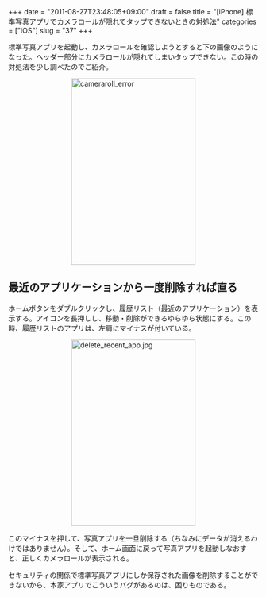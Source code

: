 +++
date = "2011-08-27T23:48:05+09:00"
draft = false
title = "[iPhone] 標準写真アプリでカメラロールが隠れてタップできないときの対処法"
categories = ["iOS"]
slug = "37"
+++

標準写真アプリを起動し、カメラロールを確認しようとすると下の画像のようになった。ヘッダー部分にカメラロールが隠れてしまいタップできない。この時の対処法を少し調べたのでご紹介。

<img style="display:block; margin-left:auto; margin-right:auto;" src="/images/2011/09/cameraroll_error.jpg" alt="cameraroll_error" title="cameraroll_error.jpg" border="0" width="250" height="375" />

<h2>最近のアプリケーションから一度削除すれば直る</h2>

ホームボタンをダブルクリックし、履歴リスト（最近のアプリケーション）を表示する。アイコンを長押しし、移動・削除ができるゆらゆら状態にする。この時、履歴リストのアプリは、左肩にマイナスが付いている。

<img style="display:block; margin-left:auto; margin-right:auto;" src="/images/2011/09/delete_recent_app.jpg" alt="delete_recent_app.jpg" title="delete_recent_app.jpg" border="0" width="250" height="375" />

このマイナスを押して、写真アプリを一旦削除する（ちなみにデータが消えるわけではありません）。そして、ホーム画面に戻って写真アプリを起動しなおすと、正しくカメラロールが表示される。

セキュリティの関係で標準写真アプリにしか保存された画像を削除することができないから、本家アプリでこういうバグがあるのは、困りものである。
